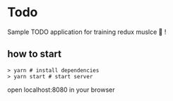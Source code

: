 # Todo
Sample TODO application for training redux muslce :muscle: !

## how to start

```
> yarn # install dependencies
> yarn start # start server
```

open localhost:8080 in your browser


